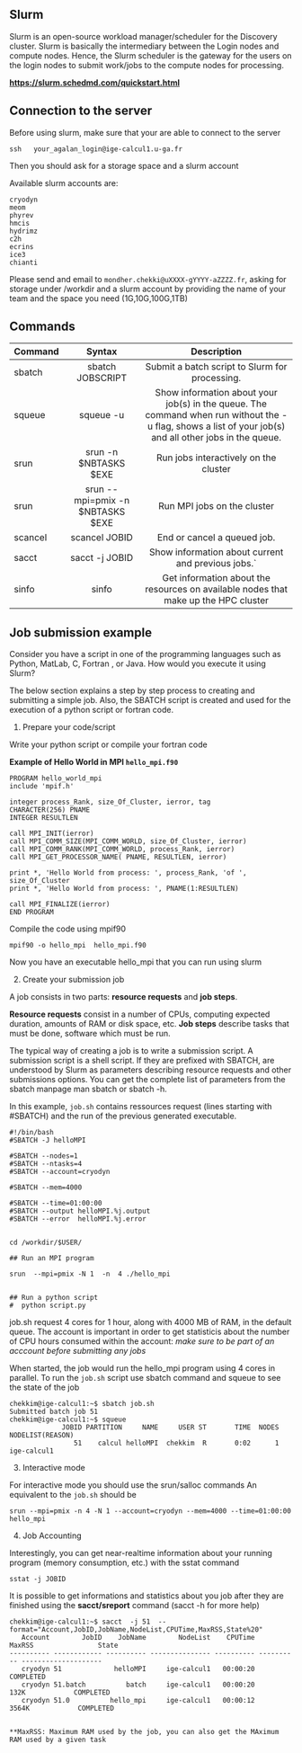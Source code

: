 ## Slurm

Slurm is an open-source workload manager/scheduler for the Discovery cluster. Slurm is basically the intermediary between the Login nodes and compute nodes. Hence, the Slurm scheduler is the gateway for the users on the login nodes to submit work/jobs to the compute nodes for processing.


__https://slurm.schedmd.com/quickstart.html__


## Connection to the server

Before using slurm, make sure that your are able to connect to the server

```
ssh   your_agalan_login@ige-calcul1.u-ga.fr
```

Then you should ask for a storage space and a slurm account

Available slurm accounts are:
```
cryodyn
meom
phyrev
hmcis
hydrimz
c2h
ecrins
ice3
chianti
```
Please send and email to `mondher.chekki@uXXXX-gYYYY-aZZZZ.fr`, asking for storage under /workdir and a slurm account by providing the name of your team and the space you need (1G,10G,100G,1TB)

## Commands


| Command  | Syntax | Description |
| ------------- |:-------------:|:-------------:|
|    sbatch   |sbatch JOBSCRIPT      |Submit a batch script to Slurm for processing.      |
|    squeue  | squeue -u      |Show information about your job(s) in the queue. The command when run without the -u flag, shows a list of your job(s) and all other jobs in the queue.      |
| srun       | srun  -n $NBTASKS $EXE    |  Run jobs interactively  on the cluster    |
| srun       | srun  --mpi=pmix -n $NBTASKS $EXE    |  Run MPI jobs on the cluster    |
| scancel       |  scancel JOBID    | End or cancel a queued job.     |
| sacct       |  sacct -j JOBID     | Show information about current and previous jobs.`      |
| sinfo      |  sinfo    | Get information about the resources on available nodes that make up the HPC cluster      |


## Job submission example 

Consider you have a script in one of the programming languages such as Python, MatLab, C, Fortran , or Java. How would you execute it using Slurm?

The below section explains a step by step process to creating and submitting a simple job. Also, the SBATCH script is created and used for the execution of a python script or fortran code.

1. Prepare your code/script

Write your python script or compile your fortran code 

**Example of Hello World in MPI `hello_mpi.f90`**

```
PROGRAM hello_world_mpi
include 'mpif.h'

integer process_Rank, size_Of_Cluster, ierror, tag
CHARACTER(256) PNAME
INTEGER RESULTLEN

call MPI_INIT(ierror)
call MPI_COMM_SIZE(MPI_COMM_WORLD, size_Of_Cluster, ierror)
call MPI_COMM_RANK(MPI_COMM_WORLD, process_Rank, ierror)
call MPI_GET_PROCESSOR_NAME( PNAME, RESULTLEN, ierror)

print *, 'Hello World from process: ', process_Rank, 'of ', size_Of_Cluster
print *, 'Hello World from process: ', PNAME(1:RESULTLEN)

call MPI_FINALIZE(ierror)
END PROGRAM
```

Compile the code using mpif90
```
mpif90 -o hello_mpi  hello_mpi.f90
```
Now you have an executable hello_mpi that you can run using slurm

2. Create your submission job

A job consists in two parts: **resource requests** and **job steps**.

**Resource requests** consist in a number of CPUs, computing expected duration, amounts of RAM or disk space, etc.
**Job steps** describe tasks that must be done, software which must be run.

The typical way of creating a job is to write a submission script. A submission script is a shell script. If they are prefixed with SBATCH, are understood by Slurm as parameters describing resource requests and other submissions options. You can get the complete list of parameters from the sbatch manpage man sbatch or sbatch -h.

In this example, `job.sh` contains ressources request (lines starting with #SBATCH) and the run of the previous generated executable.

```
#!/bin/bash
#SBATCH -J helloMPI 

#SBATCH --nodes=1
#SBATCH --ntasks=4
#SBATCH --account=cryodyn

#SBATCH --mem=4000

#SBATCH --time=01:00:00
#SBATCH --output helloMPI.%j.output
#SBATCH --error  helloMPI.%j.error


cd /workdir/$USER/

## Run an MPI program

srun  --mpi=pmix -N 1  -n  4 ./hello_mpi


## Run a python script 
#  python script.py

```

job.sh request 4 cores for 1 hour, along with 4000 MB of RAM, in the default queue. 
The account is important in order to get statisticis about the number of CPU hours consumed within the account:
_make sure to be part of an acccount before submitting any jobs_

When started, the job would run the hello_mpi program using 4 cores in parallel. 
To run the `job.sh` script use sbatch command and squeue to see the state of the job

```
chekkim@ige-calcul1:~$ sbatch job.sh
Submitted batch job 51
chekkim@ige-calcul1:~$ squeue
             JOBID PARTITION     NAME     USER ST       TIME  NODES NODELIST(REASON)
                51    calcul helloMPI  chekkim  R       0:02      1 ige-calcul1
```
3. Interactive mode


For interactive mode  you should use the srun/salloc commands 
An equivalent to the `job.sh` should be
```
srun --mpi=pmix -n 4 -N 1 --account=cryodyn --mem=4000 --time=01:00:00 hello_mpi
```

4. Job Accounting 

Interestingly, you can get near-realtime information about your running program (memory consumption, etc.) with the sstat command

```
sstat -j JOBID
```

It is possible to get informations and statistics  about you job after they are finished using the **sacct/sreport** command (sacct -h for more help)

```
chekkim@ige-calcul1:~$ sacct  -j 51  --format="Account,JobID,JobName,NodeList,CPUTime,MaxRSS,State%20"
   Account        JobID    JobName        NodeList    CPUTime     MaxRSS                State
---------- ------------ ---------- --------------- ---------- ---------- --------------------
   cryodyn 51             helloMPI     ige-calcul1   00:00:20                       COMPLETED
   cryodyn 51.batch          batch     ige-calcul1   00:00:20       132K            COMPLETED
   cryodyn 51.0          hello_mpi     ige-calcul1   00:00:12      3564K            COMPLETED


**MaxRSS: Maximum RAM used by the job, you can also get the MAximum RAM used by a given task
```
